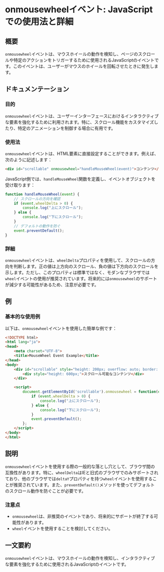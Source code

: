 <!--
Meta Description: # onmousewheelイベント: JavaScriptでの使用法と詳細 ## 概要 `onmousewheel`イベントは、マウスホイールの動作を検知し、ページのスクロールや特定のアクションをトリガーするために使用されるJavaScriptのイベントです。このイベントは、ユーザーがマウスのホイ...
Meta Keywords: onmousewheel, event, div, イベントは, html
-->

# onmousewheelイベント: JavaScriptでの使用法と詳細

## 概要
`onmousewheel`イベントは、マウスホイールの動作を検知し、ページのスクロールや特定のアクションをトリガーするために使用されるJavaScriptのイベントです。このイベントは、ユーザーがマウスのホイールを回転させたときに発生します。

## ドキュメンテーション
### 目的
`onmousewheel`イベントは、ユーザーインターフェースにおけるインタラクティブな要素を強化するために利用されます。特に、スクロール機能をカスタマイズしたり、特定のアニメーションを制御する場合に有用です。

### 使用法
`onmousewheel`イベントは、HTML要素に直接設定することができます。例えば、次のように記述します：

```html
<div id="scrollable" onmousewheel="handleMouseWheel(event)">コンテンツ</div>
```

JavaScript側では、`handleMouseWheel`関数を定義し、イベントオブジェクトを受け取ります：

```javascript
function handleMouseWheel(event) {
    // スクロールの方向を確認
    if (event.wheelDelta > 0) {
        console.log("上にスクロール");
    } else {
        console.log("下にスクロール");
    }
    // デフォルトの動作を防ぐ
    event.preventDefault();
}
```

### 詳細
`onmousewheel`イベントは、`wheelDelta`プロパティを使用して、スクロールの方向を判断します。正の値は上方向のスクロール、負の値は下方向のスクロールを示します。ただし、このプロパティは標準ではなく、モダンなブラウザでは`wheel`イベントの使用が推奨されています。将来的には`onmousewheel`のサポートが減少する可能性があるため、注意が必要です。

## 例
### 基本的な使用例
以下は、`onmousewheel`イベントを使用した簡単な例です：

```html
<!DOCTYPE html>
<html lang="ja">
<head>
    <meta charset="UTF-8">
    <title>MouseWheel Event Example</title>
</head>
<body>
    <div id="scrollable" style="height: 200px; overflow: auto; border: 1px solid #000;">
        <div style="height: 600px;">スクロール可能なコンテンツ</div>
    </div>

    <script>
        document.getElementById('scrollable').onmousewheel = function(event) {
            if (event.wheelDelta > 0) {
                console.log("上にスクロール");
            } else {
                console.log("下にスクロール");
            }
            event.preventDefault();
        };
    </script>
</body>
</html>
```

## 説明
`onmousewheel`イベントを使用する際の一般的な落とし穴として、ブラウザ間の互換性があります。特に、`wheelDelta`はIEと旧式のブラウザでのみサポートされており、他のブラウザでは`deltaY`プロパティを持つ`wheel`イベントを使用することが推奨されています。また、`preventDefault()`メソッドを使ってデフォルトのスクロール動作を防ぐことが必要です。

### 注意点
- `onmousewheel`は、非推奨のイベントであり、将来的にサポートが終了する可能性があります。
- `wheel`イベントを使用することを検討してください。

## 一文要約
`onmousewheel`イベントは、マウスホイールの動作を検知し、インタラクティブな要素を強化するために使用されるJavaScriptのイベントです。